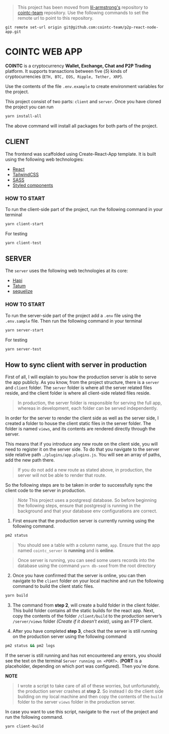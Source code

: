 > This project has been moved from [lil-armstrong's](https://github.com/lil-armstrong/p2p-react-node-app) repository to [cointc-team](https://github.com/cointc-team/p2p-react-node-app) repository. Use the following commands to set the remote url to point to this repository.

```git
git remote set-url origin git@github.com:cointc-team/p2p-react-node-app.git
```

# **COINTC WEB APP**
**COINTC** is a cryptocurrency **Wallet, Exchange, Chat and P2P Trading** platform. It supports transactions between five (_5_) kinds of cryptocurrencies (`ETH, BTC, EOS, Ripple, Tether, XRP`).

Use the contents of the file `.env.example` to create environment variables for the project.

This project consist of two parts: `client` and `server`. Once you have cloned the project you can run 

```bash
yarn install-all
```
The above command will install all packages for both parts of the project.

## CLIENT
The frontend was scaffolded using Create-React-App template. It is built using the following web technologies:
+ [React](https://reactjs.org)
+ [TailwindCSS](https://tailwindcss.com)
+ [SASS](https://sass-lang.com)
+ [Styled components](https://styled-components.com/docs)

### HOW TO START
To run the client-side part of the project, run the following command in your terminal

```bash
yarn client-start
```
For testing

```bash
yarn client-test
```

## SERVER
The `server` uses the following web technologies at its core:
+ [Hapi](https://hapi.dev)
+ [Tatum](https://tatum.io)
+ [sequelize](https://sequelize.org)

### HOW TO START
To run the server-side part of the project add a `.env` file using the `.env.sample` file. Then run the following command in your terminal

```bash
yarn server-start
```
For testing

```bash
yarn server-test
```

## How to sync client with server in production
First of all, I will explain to you how the production server is able to serve the app publicly. As you know, from the project structure, there is a `server` and `client` folder. The `server` folder is where all the server related files reside, and the client folder is where all client-side related files reside. 

> In production, the server folder is responsible for serving the full app, whereas in development, each folder can be served independently.

In order for the server to render the client side as well as the server side, I created a folder to house the client static files in the server folder. The folder is named `views`, and its contents are rendered directly through the server. 


This means that if you introduce any new route on the client side, you will need to register it on the server side. To do that you navigate to the server side relative path `./plugins/app.plugins.js`. You will see an array of paths, add the new path there.

> If you do not add a new route as stated above, in production, the server will not be able to render that route.

So the following steps are to be taken in order to successfully sync the client code to the server in production. 

> *Note* This project uses a postgresql database. So before beginning the following steps, ensure that postgresql is running in the background and that your database env configurations are correct.

1) First ensure that the production server is currently running using the following command.

  ```bash
  pm2 status
  ```

  > You should see a table with a column name, `app`. Ensure that the app named `cointc_server` is **running** and is **online**.

> Once server is running, you can seed some users records into the database using the command `yarn db-seed` from the root directory
2) Once you have confirmed that the server is online, you can then navigate to the `client` folder  on your local machine and run the following command to build the client static files.

  ```bash
  yarn build
  ```

3) The command from **step 2**, will create a build folder in the client folder. This build folder contains all the static builds for the react app.
Next, copy the contents of the folder `/client/build` to the production server’s `/server/views` folder *(Create if it doesn’t exist)*, using an FTP client.

4) After you have completed **step 3**,  check that the server is still running on the production server using the following command
  
  ```bash
  pm2 status && pm2 logs
  ```

  If the server is still running and has not encountered any errors, you should see the text on the terminal `Server running on <PORT>`. (__PORT__ is a placeholder, depending on which port was configured). Then you're done.

**NOTE**

> I wrote a script to take care of all of these worries, but unfortunately, the production server crashes at **step 2**. So instead I do the client side building on my local machine and then copy the contents of the `build` folder to the server `views` folder in the production server. 
> 
In case you want to use this script, navigate to the `root` of the project and run the following command.

```bash
yarn client-build
```
